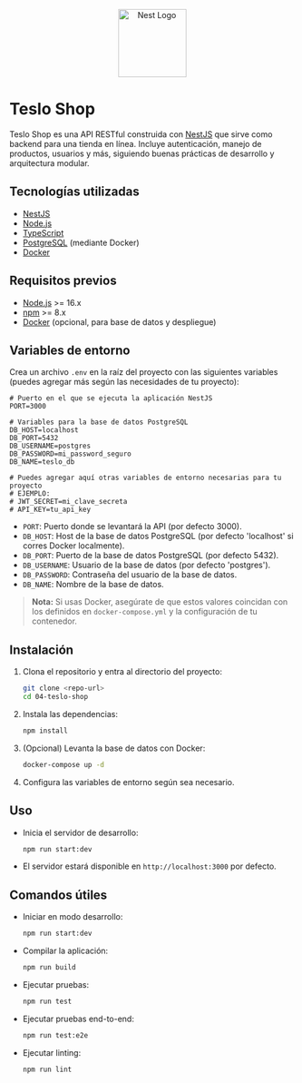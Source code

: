 <p align="center">
  <a href="http://nestjs.com/" target="blank"><img src="https://nestjs.com/img/logo-small.svg" width="120" alt="Nest Logo" /></a>
</p>

# Teslo Shop

Teslo Shop es una API RESTful construida con [NestJS](https://nestjs.com/) que sirve como backend para una tienda en línea. Incluye autenticación, manejo de productos, usuarios y más, siguiendo buenas prácticas de desarrollo y arquitectura modular.

## Tecnologías utilizadas

- [NestJS](https://nestjs.com/)
- [Node.js](https://nodejs.org/)
- [TypeScript](https://www.typescriptlang.org/)
- [PostgreSQL](https://www.postgresql.org/) (mediante Docker)
- [Docker](https://www.docker.com/)

## Requisitos previos

- [Node.js](https://nodejs.org/) >= 16.x
- [npm](https://www.npmjs.com/) >= 8.x
- [Docker](https://www.docker.com/) (opcional, para base de datos y despliegue)

## Variables de entorno

Crea un archivo `.env` en la raíz del proyecto con las siguientes variables (puedes agregar más según las necesidades de tu proyecto):

```env
# Puerto en el que se ejecuta la aplicación NestJS
PORT=3000

# Variables para la base de datos PostgreSQL
DB_HOST=localhost
DB_PORT=5432
DB_USERNAME=postgres
DB_PASSWORD=mi_password_seguro
DB_NAME=teslo_db

# Puedes agregar aquí otras variables de entorno necesarias para tu proyecto
# EJEMPLO:
# JWT_SECRET=mi_clave_secreta
# API_KEY=tu_api_key
```

- `PORT`: Puerto donde se levantará la API (por defecto 3000).
- `DB_HOST`: Host de la base de datos PostgreSQL (por defecto 'localhost' si corres Docker localmente).
- `DB_PORT`: Puerto de la base de datos PostgreSQL (por defecto 5432).
- `DB_USERNAME`: Usuario de la base de datos (por defecto 'postgres').
- `DB_PASSWORD`: Contraseña del usuario de la base de datos.
- `DB_NAME`: Nombre de la base de datos.

> **Nota:** Si usas Docker, asegúrate de que estos valores coincidan con los definidos en `docker-compose.yml` y la configuración de tu contenedor.

## Instalación

1. Clona el repositorio y entra al directorio del proyecto:

   ```bash
   git clone <repo-url>
   cd 04-teslo-shop
   ```

2. Instala las dependencias:

   ```bash
   npm install
   ```

3. (Opcional) Levanta la base de datos con Docker:

   ```bash
   docker-compose up -d
   ```

4. Configura las variables de entorno según sea necesario.

## Uso

- Inicia el servidor de desarrollo:

  ```bash
  npm run start:dev
  ```

- El servidor estará disponible en `http://localhost:3000` por defecto.

## Comandos útiles

- Iniciar en modo desarrollo:
  ```bash
  npm run start:dev
  ```
- Compilar la aplicación:
  ```bash
  npm run build
  ```
- Ejecutar pruebas:
  ```bash
  npm run test
  ```
- Ejecutar pruebas end-to-end:
  ```bash
  npm run test:e2e
  ```
- Ejecutar linting:
  ```bash
  npm run lint
  ```
